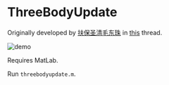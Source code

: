 ThreeBodyUpdate
===============
Originally developed by [扶保圣清毛东珠](http://www.zhihu.com/people/ggg-lll-84-51) in [this](https://www.zhihu.com/question/21296837/answer/119452794) thread.

![demo](https://imgur.com/pY0pm99)

Requires MatLab.

Run `threebodyupdate.m`.
